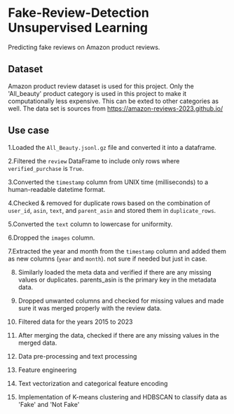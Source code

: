 # Fake-Review-Detection Unsupervised Learning
Predicting fake reviews on Amazon product reviews.

## Dataset
Amazon product review dataset is used for this project. Only the 'All_beauty' product category is used in this project to make it computationally less expensive. This can be exted to other categories as well.
The data set is sources from https://amazon-reviews-2023.github.io/

## Use case 
1.Loaded the `All_Beauty.jsonl.gz` file and converted it into a dataframe.

2.Filtered the `review` DataFrame to include only rows where `verified_purchase` is `True`.

3.Converted the `timestamp` column from UNIX time (milliseconds) to a human-readable datetime format.

4.Checked & removed for duplicate rows based on the combination of `user_id`, `asin`, `text`, and `parent_asin` and stored them in `duplicate_rows`.

5.Converted the `text` column to lowercase for uniformity.

6.Dropped the `images` column.

7.Extracted the year and month from the `timestamp` column and added them as new columns (`year` and `month`). not sure if needed but just in case.

8. Similarly loaded the meta data and verified if there are any missing values or duplicates. parents_asin is the primary key in the metadata data.
   
10. Dropped unwanted columns and checked for missing values and made sure it was merged properly with the review data.
    
12. Filtered data for the years 2015 to 2023
    
14. After merging the data, checked if there are any missing values in the merged data.

16. Data pre-processing and text processing

18. Feature engineering

20. Text vectorization and categorical feature encoding

22. Implementation of K-means clustering and HDBSCAN to classify data as 'Fake' and 'Not Fake'


